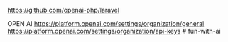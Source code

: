 
https://github.com/openai-php/laravel




OPEN AI 
https://platform.openai.com/settings/organization/general
https://platform.openai.com/settings/organization/api-keys
#   f u n - w i t h - a i  
 